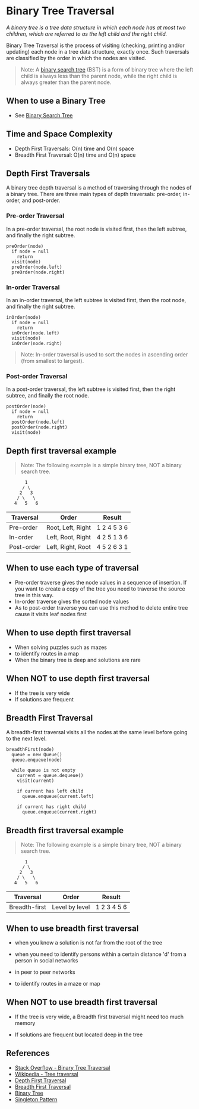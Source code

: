 # Binary Tree Traversal

_A binary tree is a tree data structure in which each node has at most two children, which are referred to as the left child and the right child._

Binary Tree Traversal is the process of visiting (checking, printing and/or updating) each node in a tree data structure, exactly once. Such traversals are classified by the order in which the nodes are visited.

> Note: A [binary search tree](./BINARY-SEARCH-TREE.md) (BST) is a form of binary tree where the left child is always less than the parent node, while the right child is always greater than the parent node.

## When to use a Binary Tree

- See [Binary Search Tree](./BINARY-SEARCH-TREE.md)

## Time and Space Complexity

- Depth First Traversals: O(n) time and O(n) space
- Breadth First Traversal: O(n) time and O(n) space

## Depth First Traversals

A binary tree depth traversal is a method of traversing through the nodes of a binary tree. There are three main types of depth traversals: pre-order, in-order, and post-order.

### Pre-order Traversal

In a pre-order traversal, the root node is visited first, then the left subtree, and finally the right subtree.

```text
preOrder(node)
  if node = null
    return
  visit(node)
  preOrder(node.left)
  preOrder(node.right)
```

### In-order Traversal

In an in-order traversal, the left subtree is visited first, then the root node, and finally the right subtree.

```text
inOrder(node)
  if node = null
    return
  inOrder(node.left)
  visit(node)
  inOrder(node.right)
```

> Note: In-order traversal is used to sort the nodes in ascending order (from smallest to largest).

### Post-order Traversal

In a post-order traversal, the left subtree is visited first, then the right subtree, and finally the root node.

```text
postOrder(node)
  if node = null
    return
  postOrder(node.left)
  postOrder(node.right)
  visit(node)
```

## Depth first traversal example

> Note: The following example is a simple binary tree, NOT a binary search tree.

```text
       1
      / \
     2   3
    / \   \
   4   5   6
```

| Traversal  | Order             | Result      |
| ---------- | ----------------- | ----------- |
| Pre-order  | Root, Left, Right | 1 2 4 5 3 6 |
| In-order   | Left, Root, Right | 4 2 5 1 3 6 |
| Post-order | Left, Right, Root | 4 5 2 6 3 1 |

## When to use each type of traversal

- Pre-order traverse gives the node values in a sequence of insertion. If you want to create a copy of the tree you need to traverse the source tree in this way.
- In-order traverse gives the sorted node values
- As to post-order traverse you can use this method to delete entire tree cause it visits leaf nodes first

## When to use depth first traversal

- When solving puzzles such as mazes
- to identify routes in a map
- When the binary tree is deep and solutions are rare

## When NOT to use depth first traversal

- If the tree is very wide
- If solutions are frequent

## Breadth First Traversal

A breadth-first traversal visits all the nodes at the same level before going to the next level.

```text
breadthFirst(node)
  queue = new Queue()
  queue.enqueue(node)

  while queue is not empty
    current = queue.dequeue()
    visit(current)

    if current has left child
      queue.enqueue(current.left)

    if current has right child
      queue.enqueue(current.right)
```

## Breadth first traversal example

> Note: The following example is a simple binary tree, NOT a binary search tree.

```text
       1
      / \
     2   3
    / \   \
   4   5   6
```

| Traversal     | Order          | Result      |
| ------------- | -------------- | ----------- |
| Breadth-first | Level by level | 1 2 3 4 5 6 |

## When to use breadth first traversal

- when you know a solution is not far from the root of the tree

- when you need to identify persons within a certain distance 'd' from a person in social networks

- in peer to peer networks

- to identify routes in a maze or map

## When NOT to use breadth first traversal

- If the tree is very wide, a Breadth first traversal might need too much memory

- If solutions are frequent but located deep in the tree

## References

- [Stack Overflow - Binary Tree Traversal](https://stackoverflow.com/questions/3332947/what-are-the-practical-factors-to-consider-when-choosing-between-depth-first-sea)
- [Wikipedia - Tree traversal](https://en.wikipedia.org/wiki/Tree_traversal)
- [Depth First Traversal](https://en.wikipedia.org/wiki/Depth-first_search)
- [Breadth First Traversal](https://en.wikipedia.org/wiki/Breadth-first_search)
- [Binary Tree](https://en.wikipedia.org/wiki/Binary_tree#:~:text=A%20binary%20tree%20is%20a%20rooted%20tree%20that%20is%20also,to%20it%20a%20level%20below.)
- [Singleton Pattern](https://en.wikipedia.org/wiki/Singleton_pattern)

